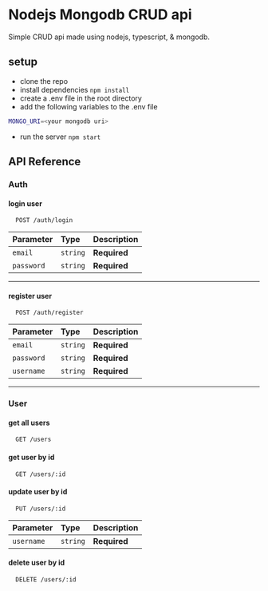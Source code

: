 # Nodejs Mongodb CRUD api

Simple CRUD api made using nodejs, typescript, & mongodb.

## setup

-   clone the repo
-   install dependencies `npm install`
-   create a .env file in the root directory
-   add the following variables to the .env file

```bash
MONGO_URI=<your mongodb uri>
```

-   run the server `npm start`

## API Reference

### Auth

#### login user

```http
  POST /auth/login
```

| Parameter  | Type     | Description  |
| :--------- | :------- | :----------- |
| `email`    | `string` | **Required** |
| `password` | `string` | **Required** |

---

#### register user

```http
  POST /auth/register
```

| Parameter  | Type     | Description  |
| :--------- | :------- | :----------- |
| `email`    | `string` | **Required** |
| `password` | `string` | **Required** |
| `username` | `string` | **Required** |

---

### User

#### get all users

```http
  GET /users
```

#### get user by id

```http
  GET /users/:id
```

#### update user by id

```http
  PUT /users/:id
```

| Parameter  | Type     | Description  |
| :--------- | :------- | :----------- |
| `username` | `string` | **Required** |

#### delete user by id

```http
  DELETE /users/:id
```
